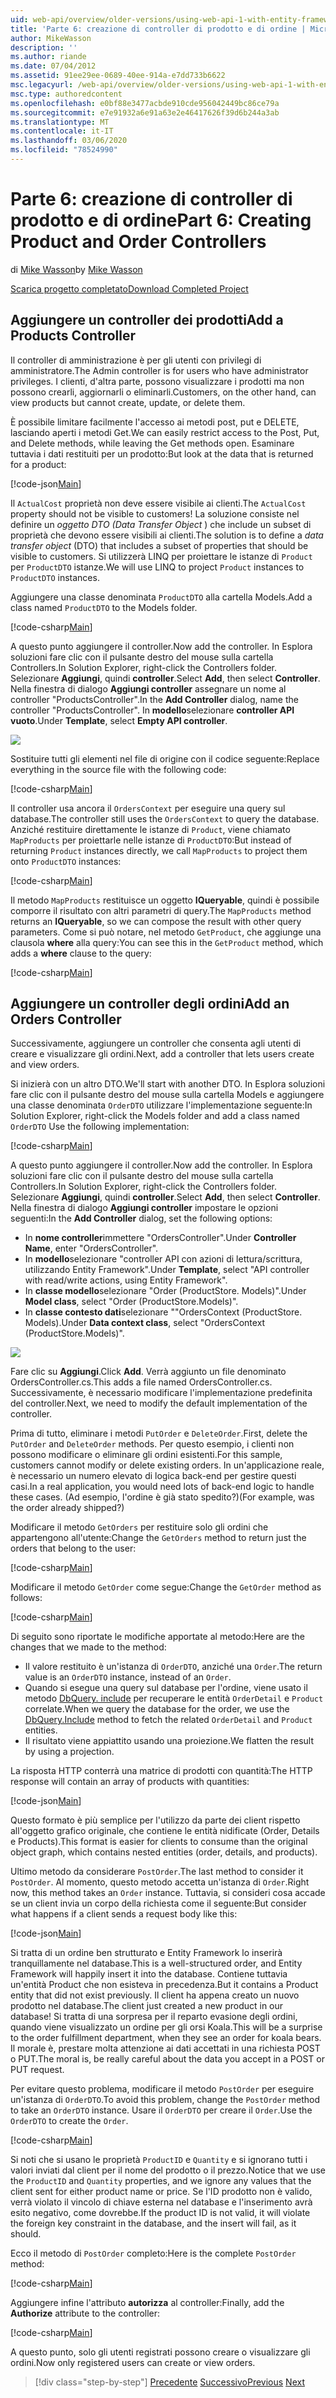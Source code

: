 ```yaml
---
uid: web-api/overview/older-versions/using-web-api-1-with-entity-framework-5/using-web-api-with-entity-framework-part-6
title: 'Parte 6: creazione di controller di prodotto e di ordine | Microsoft Docs'
author: MikeWasson
description: ''
ms.author: riande
ms.date: 07/04/2012
ms.assetid: 91ee29ee-0689-40ee-914a-e7dd733b6622
msc.legacyurl: /web-api/overview/older-versions/using-web-api-1-with-entity-framework-5/using-web-api-with-entity-framework-part-6
msc.type: authoredcontent
ms.openlocfilehash: e0bf88e3477acbde910cde956042449bc86ce79a
ms.sourcegitcommit: e7e91932a6e91a63e2e46417626f39d6b244a3ab
ms.translationtype: MT
ms.contentlocale: it-IT
ms.lasthandoff: 03/06/2020
ms.locfileid: "78524990"
---
```

# <a name="part-6-creating-product-and-order-controllers"></a><span data-ttu-id="7497d-102">Parte 6: creazione di controller di prodotto e di ordine</span><span class="sxs-lookup"><span data-stu-id="7497d-102">Part 6: Creating Product and Order Controllers</span></span>

<span data-ttu-id="7497d-103">di [Mike Wasson](https://github.com/MikeWasson)</span><span class="sxs-lookup"><span data-stu-id="7497d-103">by [Mike Wasson](https://github.com/MikeWasson)</span></span>

[<span data-ttu-id="7497d-104">Scarica progetto completato</span><span class="sxs-lookup"><span data-stu-id="7497d-104">Download Completed Project</span></span>](https://code.msdn.microsoft.com/ASP-NET-Web-API-with-afa30545)

## <a name="add-a-products-controller"></a><span data-ttu-id="7497d-105">Aggiungere un controller dei prodotti</span><span class="sxs-lookup"><span data-stu-id="7497d-105">Add a Products Controller</span></span>

<span data-ttu-id="7497d-106">Il controller di amministrazione è per gli utenti con privilegi di amministratore.</span><span class="sxs-lookup"><span data-stu-id="7497d-106">The Admin controller is for users who have administrator privileges.</span></span> <span data-ttu-id="7497d-107">I clienti, d'altra parte, possono visualizzare i prodotti ma non possono crearli, aggiornarli o eliminarli.</span><span class="sxs-lookup"><span data-stu-id="7497d-107">Customers, on the other hand, can view products but cannot create, update, or delete them.</span></span>

<span data-ttu-id="7497d-108">È possibile limitare facilmente l'accesso ai metodi post, put e DELETE, lasciando aperti i metodi Get.</span><span class="sxs-lookup"><span data-stu-id="7497d-108">We can easily restrict access to the Post, Put, and Delete methods, while leaving the Get methods open.</span></span> <span data-ttu-id="7497d-109">Esaminare tuttavia i dati restituiti per un prodotto:</span><span class="sxs-lookup"><span data-stu-id="7497d-109">But look at the data that is returned for a product:</span></span>

[!code-json[Main](using-web-api-with-entity-framework-part-6/samples/sample1.json?highlight=1)]

<span data-ttu-id="7497d-110">Il `ActualCost` proprietà non deve essere visibile ai clienti.</span><span class="sxs-lookup"><span data-stu-id="7497d-110">The `ActualCost` property should not be visible to customers!</span></span> <span data-ttu-id="7497d-111">La soluzione consiste nel definire un *oggetto DTO (Data Transfer Object* ) che include un subset di proprietà che devono essere visibili ai clienti.</span><span class="sxs-lookup"><span data-stu-id="7497d-111">The solution is to define a *data transfer object* (DTO) that includes a subset of properties that should be visible to customers.</span></span> <span data-ttu-id="7497d-112">Si utilizzerà LINQ per proiettare le istanze di `Product` per `ProductDTO` istanze.</span><span class="sxs-lookup"><span data-stu-id="7497d-112">We will use LINQ to project `Product` instances to `ProductDTO` instances.</span></span>

<span data-ttu-id="7497d-113">Aggiungere una classe denominata `ProductDTO` alla cartella Models.</span><span class="sxs-lookup"><span data-stu-id="7497d-113">Add a class named `ProductDTO` to the Models folder.</span></span>

[!code-csharp[Main](using-web-api-with-entity-framework-part-6/samples/sample2.cs)]

<span data-ttu-id="7497d-114">A questo punto aggiungere il controller.</span><span class="sxs-lookup"><span data-stu-id="7497d-114">Now add the controller.</span></span> <span data-ttu-id="7497d-115">In Esplora soluzioni fare clic con il pulsante destro del mouse sulla cartella Controllers.</span><span class="sxs-lookup"><span data-stu-id="7497d-115">In Solution Explorer, right-click the Controllers folder.</span></span> <span data-ttu-id="7497d-116">Selezionare **Aggiungi**, quindi **controller**.</span><span class="sxs-lookup"><span data-stu-id="7497d-116">Select **Add**, then select **Controller**.</span></span> <span data-ttu-id="7497d-117">Nella finestra di dialogo **Aggiungi controller** assegnare un nome al controller &quot;ProductsController&quot;.</span><span class="sxs-lookup"><span data-stu-id="7497d-117">In the **Add Controller** dialog, name the controller &quot;ProductsController&quot;.</span></span> <span data-ttu-id="7497d-118">In **modello**selezionare **controller API vuoto**.</span><span class="sxs-lookup"><span data-stu-id="7497d-118">Under **Template**, select **Empty API controller**.</span></span>

![](using-web-api-with-entity-framework-part-6/_static/image1.png)

<span data-ttu-id="7497d-119">Sostituire tutti gli elementi nel file di origine con il codice seguente:</span><span class="sxs-lookup"><span data-stu-id="7497d-119">Replace everything in the source file with the following code:</span></span>

[!code-csharp[Main](using-web-api-with-entity-framework-part-6/samples/sample3.cs)]

<span data-ttu-id="7497d-120">Il controller usa ancora il `OrdersContext` per eseguire una query sul database.</span><span class="sxs-lookup"><span data-stu-id="7497d-120">The controller still uses the `OrdersContext` to query the database.</span></span> <span data-ttu-id="7497d-121">Anziché restituire direttamente le istanze di `Product`, viene chiamato `MapProducts` per proiettarle nelle istanze di `ProductDTO`:</span><span class="sxs-lookup"><span data-stu-id="7497d-121">But instead of returning `Product` instances directly, we call `MapProducts` to project them onto `ProductDTO` instances:</span></span>

[!code-csharp[Main](using-web-api-with-entity-framework-part-6/samples/sample4.cs?highlight=1)]

<span data-ttu-id="7497d-122">Il metodo `MapProducts` restituisce un oggetto **IQueryable**, quindi è possibile comporre il risultato con altri parametri di query.</span><span class="sxs-lookup"><span data-stu-id="7497d-122">The `MapProducts` method returns an **IQueryable**, so we can compose the result with other query parameters.</span></span> <span data-ttu-id="7497d-123">Come si può notare, nel metodo `GetProduct`, che aggiunge una clausola **where** alla query:</span><span class="sxs-lookup"><span data-stu-id="7497d-123">You can see this in the `GetProduct` method, which adds a **where** clause to the query:</span></span>

[!code-csharp[Main](using-web-api-with-entity-framework-part-6/samples/sample5.cs?highlight=2)]

## <a name="add-an-orders-controller"></a><span data-ttu-id="7497d-124">Aggiungere un controller degli ordini</span><span class="sxs-lookup"><span data-stu-id="7497d-124">Add an Orders Controller</span></span>

<span data-ttu-id="7497d-125">Successivamente, aggiungere un controller che consenta agli utenti di creare e visualizzare gli ordini.</span><span class="sxs-lookup"><span data-stu-id="7497d-125">Next, add a controller that lets users create and view orders.</span></span>

<span data-ttu-id="7497d-126">Si inizierà con un altro DTO.</span><span class="sxs-lookup"><span data-stu-id="7497d-126">We'll start with another DTO.</span></span> <span data-ttu-id="7497d-127">In Esplora soluzioni fare clic con il pulsante destro del mouse sulla cartella Models e aggiungere una classe denominata `OrderDTO` utilizzare l'implementazione seguente:</span><span class="sxs-lookup"><span data-stu-id="7497d-127">In Solution Explorer, right-click the Models folder and add a class named `OrderDTO` Use the following implementation:</span></span>

[!code-csharp[Main](using-web-api-with-entity-framework-part-6/samples/sample6.cs)]

<span data-ttu-id="7497d-128">A questo punto aggiungere il controller.</span><span class="sxs-lookup"><span data-stu-id="7497d-128">Now add the controller.</span></span> <span data-ttu-id="7497d-129">In Esplora soluzioni fare clic con il pulsante destro del mouse sulla cartella Controllers.</span><span class="sxs-lookup"><span data-stu-id="7497d-129">In Solution Explorer, right-click the Controllers folder.</span></span> <span data-ttu-id="7497d-130">Selezionare **Aggiungi**, quindi **controller**.</span><span class="sxs-lookup"><span data-stu-id="7497d-130">Select **Add**, then select **Controller**.</span></span> <span data-ttu-id="7497d-131">Nella finestra di dialogo **Aggiungi controller** impostare le opzioni seguenti:</span><span class="sxs-lookup"><span data-stu-id="7497d-131">In the **Add Controller** dialog, set the following options:</span></span>

- <span data-ttu-id="7497d-132">In **nome controller**immettere "OrdersController".</span><span class="sxs-lookup"><span data-stu-id="7497d-132">Under **Controller Name**, enter "OrdersController".</span></span>
- <span data-ttu-id="7497d-133">In **modello**selezionare "controller API con azioni di lettura/scrittura, utilizzando Entity Framework".</span><span class="sxs-lookup"><span data-stu-id="7497d-133">Under **Template**, select "API controller with read/write actions, using Entity Framework".</span></span>
- <span data-ttu-id="7497d-134">In **classe modello**selezionare &quot;Order (ProductStore. Models)&quot;.</span><span class="sxs-lookup"><span data-stu-id="7497d-134">Under **Model class**, select &quot;Order (ProductStore.Models)&quot;.</span></span>
- <span data-ttu-id="7497d-135">In **classe contesto dati**selezionare &quot;&quot;OrdersContext (ProductStore. Models).</span><span class="sxs-lookup"><span data-stu-id="7497d-135">Under **Data context class**, select &quot;OrdersContext (ProductStore.Models)&quot;.</span></span>

![](using-web-api-with-entity-framework-part-6/_static/image2.png)

<span data-ttu-id="7497d-136">Fare clic su **Aggiungi**.</span><span class="sxs-lookup"><span data-stu-id="7497d-136">Click **Add**.</span></span> <span data-ttu-id="7497d-137">Verrà aggiunto un file denominato OrdersController.cs.</span><span class="sxs-lookup"><span data-stu-id="7497d-137">This adds a file named OrdersController.cs.</span></span> <span data-ttu-id="7497d-138">Successivamente, è necessario modificare l'implementazione predefinita del controller.</span><span class="sxs-lookup"><span data-stu-id="7497d-138">Next, we need to modify the default implementation of the controller.</span></span>

<span data-ttu-id="7497d-139">Prima di tutto, eliminare i metodi `PutOrder` e `DeleteOrder`.</span><span class="sxs-lookup"><span data-stu-id="7497d-139">First, delete the `PutOrder` and `DeleteOrder` methods.</span></span> <span data-ttu-id="7497d-140">Per questo esempio, i clienti non possono modificare o eliminare gli ordini esistenti.</span><span class="sxs-lookup"><span data-stu-id="7497d-140">For this sample, customers cannot modify or delete existing orders.</span></span> <span data-ttu-id="7497d-141">In un'applicazione reale, è necessario un numero elevato di logica back-end per gestire questi casi.</span><span class="sxs-lookup"><span data-stu-id="7497d-141">In a real application, you would need lots of back-end logic to handle these cases.</span></span> <span data-ttu-id="7497d-142">(Ad esempio, l'ordine è già stato spedito?)</span><span class="sxs-lookup"><span data-stu-id="7497d-142">(For example, was the order already shipped?)</span></span>

<span data-ttu-id="7497d-143">Modificare il metodo `GetOrders` per restituire solo gli ordini che appartengono all'utente:</span><span class="sxs-lookup"><span data-stu-id="7497d-143">Change the `GetOrders` method to return just the orders that belong to the user:</span></span>

[!code-csharp[Main](using-web-api-with-entity-framework-part-6/samples/sample7.cs)]

<span data-ttu-id="7497d-144">Modificare il metodo `GetOrder` come segue:</span><span class="sxs-lookup"><span data-stu-id="7497d-144">Change the `GetOrder` method as follows:</span></span>

[!code-csharp[Main](using-web-api-with-entity-framework-part-6/samples/sample8.cs)]

<span data-ttu-id="7497d-145">Di seguito sono riportate le modifiche apportate al metodo:</span><span class="sxs-lookup"><span data-stu-id="7497d-145">Here are the changes that we made to the method:</span></span>

- <span data-ttu-id="7497d-146">Il valore restituito è un'istanza di `OrderDTO`, anziché una `Order`.</span><span class="sxs-lookup"><span data-stu-id="7497d-146">The return value is an `OrderDTO` instance, instead of an `Order`.</span></span>
- <span data-ttu-id="7497d-147">Quando si esegue una query sul database per l'ordine, viene usato il metodo [DbQuery. include](https://msdn.microsoft.com/library/gg696395) per recuperare le entità `OrderDetail` e `Product` correlate.</span><span class="sxs-lookup"><span data-stu-id="7497d-147">When we query the database for the order, we use the [DbQuery.Include](https://msdn.microsoft.com/library/gg696395) method to fetch the related `OrderDetail` and `Product` entities.</span></span>
- <span data-ttu-id="7497d-148">Il risultato viene appiattito usando una proiezione.</span><span class="sxs-lookup"><span data-stu-id="7497d-148">We flatten the result by using a projection.</span></span>

<span data-ttu-id="7497d-149">La risposta HTTP conterrà una matrice di prodotti con quantità:</span><span class="sxs-lookup"><span data-stu-id="7497d-149">The HTTP response will contain an array of products with quantities:</span></span>

[!code-json[Main](using-web-api-with-entity-framework-part-6/samples/sample9.json)]

<span data-ttu-id="7497d-150">Questo formato è più semplice per l'utilizzo da parte dei client rispetto all'oggetto grafico originale, che contiene le entità nidificate (Order, Details e Products).</span><span class="sxs-lookup"><span data-stu-id="7497d-150">This format is easier for clients to consume than the original object graph, which contains nested entities (order, details, and products).</span></span>

<span data-ttu-id="7497d-151">Ultimo metodo da considerare `PostOrder`.</span><span class="sxs-lookup"><span data-stu-id="7497d-151">The last method to consider it `PostOrder`.</span></span> <span data-ttu-id="7497d-152">Al momento, questo metodo accetta un'istanza di `Order`.</span><span class="sxs-lookup"><span data-stu-id="7497d-152">Right now, this method takes an `Order` instance.</span></span> <span data-ttu-id="7497d-153">Tuttavia, si consideri cosa accade se un client invia un corpo della richiesta come il seguente:</span><span class="sxs-lookup"><span data-stu-id="7497d-153">But consider what happens if a client sends a request body like this:</span></span>

[!code-json[Main](using-web-api-with-entity-framework-part-6/samples/sample10.json)]

<span data-ttu-id="7497d-154">Si tratta di un ordine ben strutturato e Entity Framework lo inserirà tranquillamente nel database.</span><span class="sxs-lookup"><span data-stu-id="7497d-154">This is a well-structured order, and Entity Framework will happily insert it into the database.</span></span> <span data-ttu-id="7497d-155">Contiene tuttavia un'entità Product che non esisteva in precedenza.</span><span class="sxs-lookup"><span data-stu-id="7497d-155">But it contains a Product entity that did not exist previously.</span></span> <span data-ttu-id="7497d-156">Il client ha appena creato un nuovo prodotto nel database.</span><span class="sxs-lookup"><span data-stu-id="7497d-156">The client just created a new product in our database!</span></span> <span data-ttu-id="7497d-157">Si tratta di una sorpresa per il reparto evasione degli ordini, quando viene visualizzato un ordine per gli orsi Koala.</span><span class="sxs-lookup"><span data-stu-id="7497d-157">This will be a surprise to the order fulfillment department, when they see an order for koala bears.</span></span> <span data-ttu-id="7497d-158">Il morale è, prestare molta attenzione ai dati accettati in una richiesta POST o PUT.</span><span class="sxs-lookup"><span data-stu-id="7497d-158">The moral is, be really careful about the data you accept in a POST or PUT request.</span></span>

<span data-ttu-id="7497d-159">Per evitare questo problema, modificare il metodo `PostOrder` per eseguire un'istanza di `OrderDTO`.</span><span class="sxs-lookup"><span data-stu-id="7497d-159">To avoid this problem, change the `PostOrder` method to take an `OrderDTO` instance.</span></span> <span data-ttu-id="7497d-160">Usare il `OrderDTO` per creare il `Order`.</span><span class="sxs-lookup"><span data-stu-id="7497d-160">Use the `OrderDTO` to create the `Order`.</span></span>

[!code-csharp[Main](using-web-api-with-entity-framework-part-6/samples/sample11.cs)]

<span data-ttu-id="7497d-161">Si noti che si usano le proprietà `ProductID` e `Quantity` e si ignorano tutti i valori inviati dal client per il nome del prodotto o il prezzo.</span><span class="sxs-lookup"><span data-stu-id="7497d-161">Notice that we use the `ProductID` and `Quantity` properties, and we ignore any values that the client sent for either product name or price.</span></span> <span data-ttu-id="7497d-162">Se l'ID prodotto non è valido, verrà violato il vincolo di chiave esterna nel database e l'inserimento avrà esito negativo, come dovrebbe.</span><span class="sxs-lookup"><span data-stu-id="7497d-162">If the product ID is not valid, it will violate the foreign key constraint in the database, and the insert will fail, as it should.</span></span>

<span data-ttu-id="7497d-163">Ecco il metodo di `PostOrder` completo:</span><span class="sxs-lookup"><span data-stu-id="7497d-163">Here is the complete `PostOrder` method:</span></span>

[!code-csharp[Main](using-web-api-with-entity-framework-part-6/samples/sample12.cs)]

<span data-ttu-id="7497d-164">Aggiungere infine l'attributo **autorizza** al controller:</span><span class="sxs-lookup"><span data-stu-id="7497d-164">Finally, add the **Authorize** attribute to the controller:</span></span>

[!code-csharp[Main](using-web-api-with-entity-framework-part-6/samples/sample13.cs)]

<span data-ttu-id="7497d-165">A questo punto, solo gli utenti registrati possono creare o visualizzare gli ordini.</span><span class="sxs-lookup"><span data-stu-id="7497d-165">Now only registered users can create or view orders.</span></span>

> [!div class="step-by-step"]
> <span data-ttu-id="7497d-166">[Precedente](using-web-api-with-entity-framework-part-5.md)
> [Successivo](using-web-api-with-entity-framework-part-7.md)</span><span class="sxs-lookup"><span data-stu-id="7497d-166">[Previous](using-web-api-with-entity-framework-part-5.md)
[Next](using-web-api-with-entity-framework-part-7.md)</span></span>
